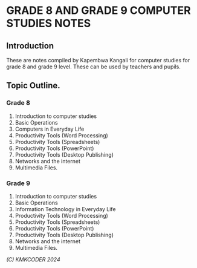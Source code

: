 # GRADE 8 AND GRADE 9 COMPUTER STUDIES NOTES
## Introduction
These are notes compiled by Kapembwa Kangali for computer studies for grade 8 and grade 9 level. These can be used by teachers and pupils.

## Topic Outline.

### Grade 8

1. Introduction to computer studies
2. Basic Operations
3. Computers in Everyday Life
4. Productivity Tools (Word Processing)
5. Productivity Tools (Spreadsheets)
6. Productivity Tools (PowerPoint)
7. Productivity Tools (Desktop Publishing)
8. Networks and the internet
9. Multimedia Files.

### Grade 9

1. Introduction to computer studies
2. Basic Operations
3. Information Technology in Everyday Life
4. Productivity Tools (Word Processing)
5. Productivity Tools (Spreadsheets)
6. Productivity Tools (PowerPoint)
7. Productivity Tools (Desktop Publishing)
8. Networks and the internet
9. Multimedia Files.

_(C) KMKCODER 2024_
